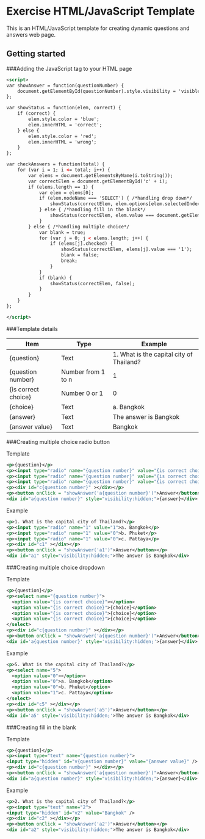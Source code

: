 Exercise HTML/JavaScript Template
============================
This is an HTML/JavaScript template for creating dynamic questions and answers web page.

Getting started
---------------

###Adding the JavaScript tag to your HTML page

```xml
<script>
var showAnswer = function(questionNumber) {
	document.getElementById(questionNumber).style.visibility = 'visible';
};

var showStatus = function(elem, correct) {
	if (correct) {
		elem.style.color = 'blue';
		elem.innerHTML = 'correct';
	} else {
		elem.style.color = 'red';
		elem.innerHTML = 'wrong';
	}
};

var checkAnswers = function(total) {
	for (var i = 1; i <= total; i++) {
		var elems = document.getElementsByName(i.toString());
		var correctElem = document.getElementById('c' + i);
		if (elems.length == 1) {
			var elem = elems[0];
			if (elem.nodeName === 'SELECT') { /*handling drop down*/
			    showStatus(correctElem, elem.options[elem.selectedIndex].value === '1');
			} else { /*handling fill in the blank*/
				showStatus(correctElem, elem.value === document.getElementById('v' + i).value);
			}
		} else { /*handling multiple choice*/
			var blank = true;
			for (var j = 0; j < elems.length; j++) {
				if (elems[j].checked) {
					showStatus(correctElem, elems[j].value === '1');
					blank = false;
					break;
				}
			}
			if (blank) {
				showStatus(correctElem, false);
			}
		}
	}
};

</script>
```


###Template details

Item                | Type               |Example
--------------------|--------------------|------------------------------------------
{question}          | Text               | 1. What is the capital city of Thailand?
{question number}   | Number from 1 to n | 1
{is correct choice} | Number 0 or 1      | 0
{choice}            | Text               | a. Bangkok
{answer}            | Text               | The answer is Bangkok
{answer value}      | Text               | Bangkok


###Creating multiple choice radio button

Template

```xml
<p>{question}</p>
<p><input type="radio" name="{question number}" value="{is correct choice}">{choice}</p>
<p><input type="radio" name="{question number}" value="{is correct choice}">{choice}</p>
<p><input type="radio" name="{question number}" value="{is correct choice}">{choice}</p>
<p><div id="c{question number}" ></div></p>
<p><button onClick = "showAnswer('a{question number}')">Answer</button></p>
<div id="a{question number}" style="visibility:hidden;">{answer}</div>
```

Example

```xml
<p>1. What is the capital city of Thailand?</p>
<p><input type="radio" name="1" value="1">a. Bangkok</p>
<p><input type="radio" name="1" value="0">b. Phuket</p>
<p><input type="radio" name="1" value="0">c. Pattaya</p>
<p><div id="c1" ></div></p>
<p><button onClick = "showAnswer('a1')">Answer</button></p>
<div id="a1" style="visibility:hidden;">The answer is Bangkok</div>
```
###Creating multiple choice dropdown

Template

```xml
<p>{question}</p>
<p><select name="{question number}">
  <option value="{is correct choice}"></option>
  <option value="{is correct choice}">{choice}</option>
  <option value="{is correct choice}">{choice}</option>
  <option value="{is correct choice}">{choice}</option>
</select>
<p><div id="c{question number}" ></div></p>
<p><button onClick = "showAnswer('a{question number}')">Answer</button></p>
<div id='a{question number}' style='visibility:hidden;'>{answer}</div>
```

Example

```xml
<p>5. What is the capital city of Thailand?</p>
<p><select name="5">
  <option value="0"></option>
  <option value="0">a. Bangkok</option>
  <option value="0">b. Phuket</option>
  <option value="1">c. Pattaya</option>
</select>
<p><div id="c5" ></div></p>
<p><button onClick = "showAnswer('a5')">Answer</button></p>
<div id='a5' style='visibility:hidden;'>The answer is Bangkok</div>
```

###Creating fill in the blank

Template

```xml
<p>{question}</p>
<p><input type="text" name="{question number}">
<input type="hidden" id="v{question number}" value="{answer value}" />
<p><div id="c{question number}" ></div></p>
<p><button onClick = "showAnswer('a{question number}')">Answer</button></p>
<div id="a{question number}" style="visibility:hidden;">{answer}</div>

```

Example

```xml
<p>2. What is the capital city of Thailand?</p>
<p><input type="text" name="2">
<input type="hidden" id="v2" value="Bangkok" />
<p><div id="c2" ></div></p>
<p><button onClick = "showAnswer('a2')">Answer</button></p>
<div id="a2" style="visibility:hidden;">The answer is Bangkok</div>

```
